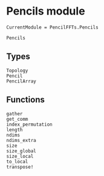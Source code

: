 # Pencils module

```@meta
CurrentModule = PencilFFTs.Pencils
```

```@docs
Pencils
```

## Types

```@docs
Topology
Pencil
PencilArray
```

## Functions

```@docs
gather
get_comm
index_permutation
length
ndims
ndims_extra
size
size_global
size_local
to_local
transpose!
```
